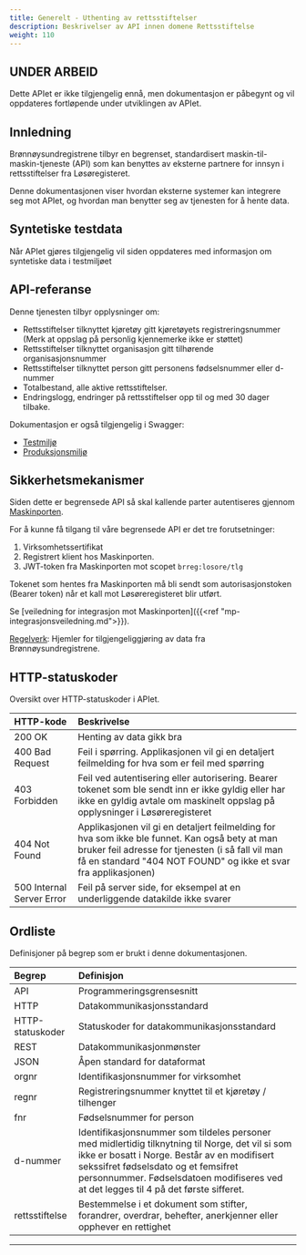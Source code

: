```yaml
---
title: Generelt - Uthenting av rettsstiftelser
description: Beskrivelser av API innen domene Rettsstiftelse
weight: 110
---
```


## UNDER ARBEID

Dette APIet er ikke tilgjengelig ennå, men dokumentasjon er påbegynt og vil oppdateres fortløpende under utviklingen av APIet.

## Innledning

Brønnøysundregistrene tilbyr en begrenset, standardisert maskin-til-maskin-tjeneste (API) som kan benyttes av eksterne partnere for innsyn i rettsstiftelser fra Løsøregisteret.

Denne dokumentasjonen viser hvordan eksterne systemer kan integrere seg mot APIet, og hvordan man benytter seg av tjenesten for å hente data.

## Syntetiske testdata

Når APIet gjøres tilgjengelig vil siden oppdateres med informasjon om syntetiske data i testmiljøet

## API-referanse

Denne tjenesten tilbyr opplysninger om:

* Rettsstiftelser tilknyttet kjøretøy gitt kjøretøyets registreringsnummer (Merk at oppslag på personlig kjennemerke ikke er støttet)
* Rettsstiftelser tilknyttet organisasjon gitt tilhørende organisasjonsnummer
* Rettsstiftelser tilknyttet person gitt personens fødselsnummer eller d-nummer
* Totalbestand, alle aktive rettsstiftelser.
* Endringslogg, endringer på rettsstiftelser opp til og med 30 dager tilbake.

Dokumentasjon er også tilgjengelig i Swagger:

* [Testmiljø](https://losoreregisteret.ppe.brreg.no/registerinfo/swagger-ui.html)
* [Produksjonsmiljø](https://losoreregisteret.brreg.no/registerinfo/swagger-ui.html)

## Sikkerhetsmekanismer

Siden dette er begrensede API så skal kallende parter autentiseres gjennom [Maskinporten](https://docs.digdir.no/maskinporten_guide_apikonsument.html).

For å kunne få tilgang til våre begrensede API er det tre forutsetninger:

1. Virksomhetssertifikat
2. Registrert klient hos Maskinporten.
3. JWT-token fra Maskinporten mot scopet `brreg:losore/tlg`

Tokenet som hentes fra Maskinporten må bli sendt som autorisasjonstoken (Bearer token) når et kall mot Løsøreregisteret blir utført.

Se [veiledning for integrasjon mot Maskinporten]({{<ref "mp-integrasjonsveiledning.md">}}).

[Regelverk](https://lovdata.no/dokument/SF/forskrift/2015-12-11-1668/%C2%A76): Hjemler for tilgjengeliggjøring av data fra Brønnøysundregistrene.

## HTTP-statuskoder

Oversikt over HTTP-statuskoder i APIet.

| HTTP-kode                 | Beskrivelse |
|:------------------------- |:----------- |
| 200 OK                    | Henting av data gikk bra |
| 400 Bad Request           | Feil i spørring. Applikasjonen vil gi en detaljert feilmelding for hva som er feil med spørring |
| 403 Forbidden             | Feil ved autentisering eller autorisering. Bearer tokenet som ble sendt inn er ikke gyldig eller har ikke en gyldig avtale om maskinelt oppslag på opplysninger i Løsøreregisteret |
| 404 Not Found             | Applikasjonen vil gi en detaljert feilmelding for hva som ikke ble funnet. Kan også bety at man bruker feil adresse for tjenesten (i så fall vil man få en standard "404 NOT FOUND" og ikke et svar fra applikasjonen) |
| 500 Internal Server Error | Feil på server side, for eksempel at en underliggende datakilde ikke svarer |

## Ordliste

Definisjoner på begrep som er brukt i denne dokumentasjonen.

| Begrep | Definisjon |
|:------ |:---------- |
| API | Programmeringsgrensesnitt |
| HTTP | Datakommunikasjonsstandard |
| HTTP-statuskoder | Statuskoder for datakommunikasjonsstandard |
| REST | Datakommunikasjonmønster |
| JSON | Åpen standard for dataformat |
| orgnr | Identifikasjonsnummer for virksomhet |
| regnr | Registreringsnummer knyttet til et kjøretøy / tilhenger |
| fnr | Fødselsnummer for person |
| d-nummer | Identifikasjonsnummer som tildeles personer med midlertidig tilknytning til Norge, det vil si som ikke er bosatt i Norge. Består av en modifisert sekssifret fødselsdato og et femsifret personnummer. Fødselsdatoen modifiseres ved at det legges til 4 på det første sifferet. |
| rettsstiftelse | Bestemmelse i et dokument som stifter, forandrer, overdrar, behefter, anerkjenner eller opphever en rettighet |

---
